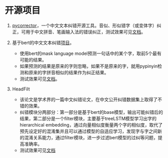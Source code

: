 # 开源项目
1. [pycorrector](https://github.com/shibing624/pycorrector)，一个中文文本纠错开源工具。音似、形似错字（或变体字）纠正，可用于中文拼音、笔画输入法的错误纠正，测试效果可见[文档](http://192.168.0.202/wuwx/chinese-corrector/-/blob/master/Open_Source_project/pycorrector.md)。


2. 基于bert的中文文本纠错[项目](https://github.com/JohanyCheung/bert_chinese/blob/master/corrector/README.md)。
    
    - 使用bert的mask language model预测一句话中的某个字，取前5个最有可能的结果。
    - 如果预测的结果是原来的字则忽略，如果不是原来的字，就用pypinyin检测和原来的字拼音相似的结果作为纠正结果。 
    - 测试效果可见[文档](http://192.168.0.202/wuwx/chinese-corrector/-/blob/master/Open_Source_project/bert_chinese.md)。


3. HeadFilt
    - 该论文是学术界的一篇中文纠错论文，在中文公开纠错数据集上取得了不错的效果。
    - 纠错模块分两部分：第一部分是基于bert的base模型，输出可能纠错后的结果，第二部分是一个filter模块，主要基于treeLSTM模型学习出字的hierarchical embedding，通过向量相似度衡量两个字的相似度，取代了预先设定好的混淆集并且可以通过模型的自适应学习，发现字与字之间新的混淆关系能力，通过filter模块，进一步过滤bert模型的过纠等问题，提高准确率。
    - 测试效果可见[文档]()
